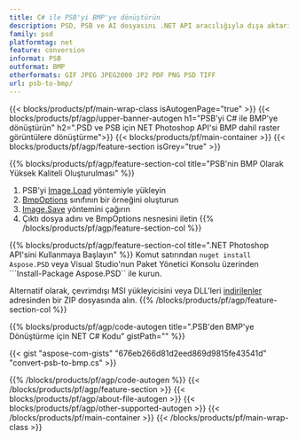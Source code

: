 ```yaml
---
title: C# ile PSB'yi BMP'ye dönüştürün
description: PSD, PSB ve AI dosyasını .NET API aracılığıyla dışa aktarın
family: psd
platformtag: net
feature: conversion
informat: PSB
outformat: BMP
otherformats: GIF JPEG JPEG2000 JP2 PDF PNG PSD TIFF
url: psb-to-bmp/
---
```


{{< blocks/products/pf/main-wrap-class isAutogenPage="true" >}}
{{< blocks/products/pf/agp/upper-banner-autogen h1="PSB'yi C# ile BMP'ye dönüştürün" h2=".PSD ve PSB için NET Photoshop API'si BMP dahil raster görüntülere dönüştürme">}}
{{< blocks/products/pf/main-container >}}
{{< blocks/products/pf/agp/feature-section isGrey="true" >}}

{{% blocks/products/pf/agp/feature-section-col title="PSB'nin BMP Olarak Yüksek Kaliteli Oluşturulması" %}}
1. PSB'yi [Image.Load](https://apireference.aspose.com/psd/net/aspose.psd/image/methods/load/index) yöntemiyle yükleyin
1. [BmpOptions](https://apireference.aspose.com/psd/net/aspose.psd.imageoptions/bmpoptions) sınıfının bir örneğini oluşturun
1. [Image.Save](https://apireference.aspose.com/psd/net/aspose.psd/image/methods/save/index) yöntemini çağırın
1. Çıktı dosya adını ve BmpOptions nesnesini iletin
{{% /blocks/products/pf/agp/feature-section-col %}}

{{% blocks/products/pf/agp/feature-section-col title=".NET Photoshop API'sini Kullanmaya Başlayın" %}}
Komut satırından ```nuget install Aspose.PSD``` veya Visual Studio'nun Paket Yönetici Konsolu üzerinden ```Install-Package Aspose.PSD`` ile kurun.

Alternatif olarak, çevrimdışı MSI yükleyicisini veya DLL'leri [indirilenler](https://releases.aspose.com/psd/net) adresinden bir ZIP dosyasında alın.
{{% /blocks/products/pf/agp/feature-section-col %}}

{{% blocks/products/pf/agp/code-autogen title=".PSB'den BMP'ye Dönüştürme için NET C# Kodu" gistPath="" %}}

{{< gist "aspose-com-gists" "676eb266d81d2eed869d9815fe43541d" "convert-psb-to-bmp.cs" >}}

{{% /blocks/products/pf/agp/code-autogen %}}
{{< /blocks/products/pf/agp/feature-section >}}
{{< blocks/products/pf/agp/about-file-autogen >}}
{{< blocks/products/pf/agp/other-supported-autogen >}}
{{< /blocks/products/pf/main-container >}}
{{< /blocks/products/pf/main-wrap-class >}}
